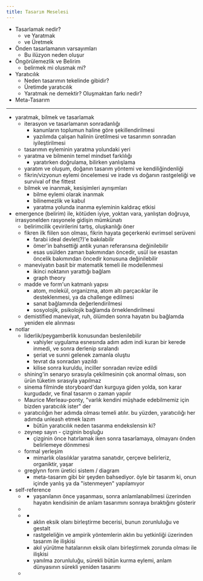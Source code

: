 ```yaml
---
title: Tasarım Meselesi
---
```


- Tasarlamak nedir?
  - ve Yaratmak
  - ve Üretmek
- Önden tasarlamanın varsayımları
  - Bu ilüzyon neden oluşur
- Öngörülemezlik ve Belirim
  - belirmek mi olusmak mi?
- Yaratıcılık
  - Neden tasarımın tekelinde gibidir?
  - Üretimde yaratıcılık
  - Yaratmak ne demektir? Oluşmaktan farkı nedir?
- Meta-Tasarım

---

- yaratmak, bilmek ve tasarlamak
  - iterasyon ve tasarlamanın sonradanlığı
    - kanunların toplumun haline göre şekillendirilmesi
    - yazılımda çalışan halinin üretilmesi ve tasarımın sonradan
      iyileştirilmesi
  - tasarımın eyleminin yaratma yolundaki yeri
  - yaratma ve bilmenin temel mindset farklılığı
    - yaratırken doğrulama, bilirken yanlışlama
  - yaratım ve oluşum, doğanın tasarım yöntemi ve kendiliğindenliği
  - fikrin/vizyonun eylemi öncelemesi ve irade vs doğanın rastgeleliği ve
    survival of the fittest
  - bilmek ve inanmak, kesişimleri ayrışımları
    - bilme eylemi olarak inanmak
    - bilinemezlik ve kabul
    - yaratma yolunda inanma eyleminin kaldıraç etkisi
- emergence (belirim) ile, kötüden iyiye, yoktan vara, yanlıştan doğruya,
  irrasyonelden rasyonele gidişin mümkünatı
  - belirimcilik çevirilerini tartış, oluşkanlığı öner
  - fikren ilk fiilen son olması, fikrin hayata geçerkenki evrimsel serüveni
    - farabi ideal devlet(?)'e bakılabilir
    - ömer'in bahsettiği antik yunan referansına değinilebilir
    - esas usülden zaman bakımından öncedir, usül ise esastan öncelik bakımından
      öncedir konusuna değinilebilir
  - maneviyatın basit bir matematik temeli ile modellenmesi
    - ikinci noktanın yarattığı bağlam
    - graph theory
  - madde ve form'un katmanlı yapısı
    - atom, molekül, organizma, atom altı parçacıklar ile desteklenmesi, ya da
      challenge edilmesi
    - sanat bağlamında değerlendirilmesi
    - sosyolojik, psikolojik bağlamda örneklendirilmesi
  - demistified maneviyat, ruh, ölümden sonra hayatın bu bağlamda yeniden ele
    alınması
- notlar
  - liderlik/peygamberlik konusundan beslenilebilir
    - vahiyler uygulama esnesında adım adım indi kuran bir kerede inmedi, ve
      sonra derlenip sıralandı
    - şeriat ve sunni gelenek zamanla oluştu
    - tevrat da sonradan yazıldı
    - kilise sonra kuruldu, inciller sonradan revize edildi
  - shining'in senaryo sırasıyla çekilmesinin çok anormal olması, son ürün
    tüketim sırasıyla yapılmaz
  - sinema filminde storyboard'dan kurguya giden yolda, son karar kurgudadır, ve
    final tasarım o zaman yapılır
  - Maurice Merleau-ponty, "varlık kendini müşhade edebilmemiz için bizden
    yaratıcılık ister" der
  - yaratıcılığın her adımda olması temeli atılır. bu yüzden, yaratıcılığı her
    adımda unleash etmek lazım
    - bütün yaratıcılık neden tasarıma endekslensin ki?
  - zeynep sayın - çizginin boşluğu
    - çizginin önce hatırlamak iken sonra tasarlamaya, olmayanı önden
      belirlemeye dönmmesi
  - formal yerleşim
    - mimarlık olasılıklar yaratma sanatıdır, çerçeve belirleriz, organiktir,
      yaşar
  - greglynn form üretici sistem / diagram
    - meta-tasarım gibi bir şeyden bahsediyor. öyle bir tasarım ki, onun içinde
      yanlış ya da "istenmeyen" yapılamıyor
- self-reference
  - [](../eskizler/yasanmakta-olani-oldurmek.md)
    - yaşanılanın önce yaşanması, sonra anlamlanabilmesi üzerinden hayatın
      kendisinin de anlam tasarımını sonraya bıraktığını gösterir
  - [](../eskizler/idealsiz-kavramsallastirilmamis-yaratim-olmaz.md)
  - [](../eskizler/gestalt-psikolojisi-ve-aklin-eksik-bilgiyle-calisabilmesi.md)
    - [](../eskizler/insan-zorunlu-olarak-eksik-bilgi-ile-yetinebilirdir.md)
    - aklın eksik olanı birleştirme becerisi, bunun zorunluluğu ve gestalt
    - rastgeleliğin ve ampirik yöntemlerin aklın bu yetkinliği üzerinden tasarım
      ile ilişkisi
    - akıl yürütme hatalarının eksik olanı birleştirmek zorunda olması ile
      ilişkisi
    - yanılma zorunluluğu, sürekli bütün kurma eylemi, anlam dünyasının sürekli
      yeniden tasarımı
  - [](../eskizler/yaratmak-insana-mahsustur.md)
